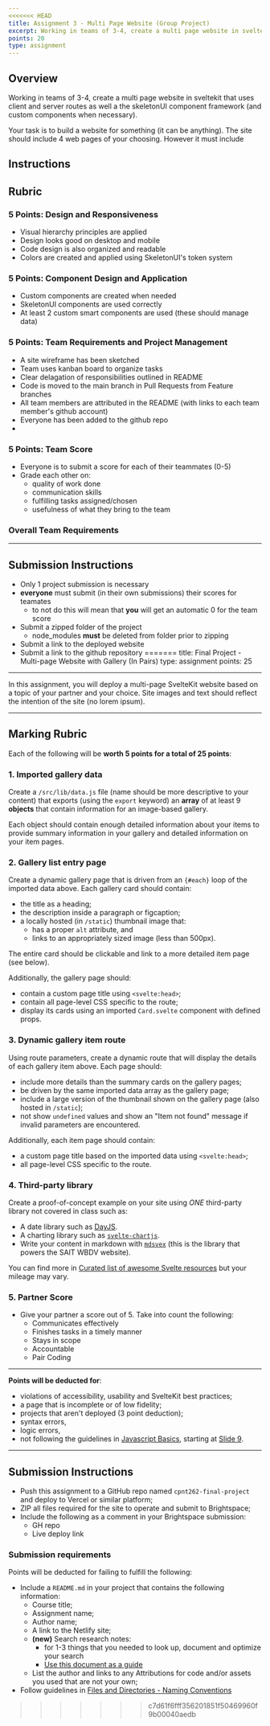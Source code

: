 ```yaml
---
<<<<<<< HEAD
title: Assignment 3 - Multi Page Website (Group Project)
excerpt: Working in teams of 3-4, create a multi page website in sveltekit that uses client and server routes as well a the skeletonUI component framework (and custom components when necessary)
points: 20
type: assignment
---
```


<h2>Overview</h2>

Working in teams of 3-4, create a multi page website in sveltekit that uses client and server routes as well a the skeletonUI component framework (and custom components when necessary).

Your task is to build a website for something (it can be anything). The site should include 4 web pages of your choosing. However it must include

<h2>Instructions</h2>

<h2>Rubric</h2>

### 5 Points: Design and Responsiveness

- Visual hierarchy principles are applied
- Design looks good on desktop and mobile
- Code design is also organized and readable
- Colors are created and applied using SkeletonUI's token system

### 5 Points: Component Design and Application

- Custom components are created when needed
- SkeletonUI components are used correctly
- At least 2 custom smart components are used (these should manage data)

### 5 Points: Team Requirements and Project Management

- A site wireframe has been sketched
- Team uses kanban board to organize tasks
- Clear delagation of responsibilities outlined in README
- Code is moved to the main branch in Pull Requests from Feature branches
- All team members are attributed in the README (with links to each team member's github account)
- Everyone has been added to the github repo
-

### 5 Points: Team Score

- Everyone is to submit a score for each of their teammates (0-5)
- Grade each other on:
  - quality of work done
  - communication skills
  - fulfilling tasks assigned/chosen
  - usefulness of what they bring to the team

### Overall Team Requirements

---

<h2>Submission Instructions</h2>

- Only 1 project submission is necessary
- **everyone** must submit (in their own submissions) their scores for teamates
  - to not do this will mean that **you** will get an automatic 0 for the team score
- Submit a zipped folder of the project
  - node_modules **must** be deleted from folder prior to zipping
- Submit a link to the deployed website
- Submit a link to the github repository
=======
title: Final Project - Multi-page Website with Gallery (In Pairs)
type: assignment
points: 25
---

In this assignment, you will deploy a multi-page SvelteKit website based on a topic of your partner and your choice. Site images and text should reflect the intention of the site (no lorem ipsum).

---

## Marking Rubric

Each of the following will be **worth 5 points for a total of 25 points**:

### 1. Imported gallery data

Create a `/src/lib/data.js` file (name should be more descriptive to your content) that exports (using the `export` keyword) an **array** of at least 9 **objects** that contain information for an image-based gallery.

Each object should contain enough detailed information about your items to provide summary information in your gallery and detailed information on your item pages.

### 2. Gallery list entry page

Create a dynamic gallery page that is driven from an `{#each}` loop of the imported data above. Each gallery card should contain:

- the title as a heading;
- the description inside a paragraph or figcaption;
- a locally hosted (in `/static`) thumbnail image that:
  - has a proper `alt` attribute, and
  - links to an appropriately sized image (less than 500px).

The entire card should be clickable and link to a more detailed item page (see below).

Additionally, the gallery page should:

- contain a custom page title using `<svelte:head>`;
- contain all page-level CSS specific to the route;
- display its cards using an imported `Card.svelte` component with defined props.

### 3. Dynamic gallery item route

Using route parameters, create a dynamic route that will display the details of each gallery item above. Each page should:

- include more details than the summary cards on the gallery pages;
- be driven by the same imported data array as the gallery page;
- include a large version of the thumbnail shown on the gallery page (also hosted in `/static`);
- not show `undefined` values and show an "Item not found" message if invalid parameters are encountered.

Additionally, each item page should contain:

- a custom page title based on the imported data using `<svelte:head>`;
- all page-level CSS specific to the route.

### 4. Third-party library

Create a proof-of-concept example on your site using _ONE_ third-party library not covered in class such as:

- A date library such as [DayJS](https://day.js.org/).
- A charting library such as [`svelte-chartjs`](https://www.npmjs.com/package/svelte-chartjs).
- Write your content in markdown with [`mdsvex`](https://mdsvex.com/) (this is the library that powers the SAIT WBDV website).

You can find more in [Curated list of awesome Svelte resources](https://project-awesome.org/TheComputerM/awesome-svelte) but your mileage may vary.

### 5. Partner Score

- Give your partner a score out of 5. Take into count the following:
  - Communicates effectively
  - Finishes tasks in a timely manner
  - Stays in scope
  - Accountable
  - Pair Coding

---

**Points will be deducted for**:

- violations of accessibility, usability and SvelteKit best practices;
- a page that is incomplete or of low fidelity;
- projects that aren't deployed (3 point deduction);
- syntax errors,
- logic errors,
- not following the guidelines in [Javascript Basics](https://sait-wbdv.github.io/slides/w23/cpnt-262/js-introduction.html), starting at [Slide 9](https://sait-wbdv.github.io/slides/w23/cpnt-262/js-introduction.html#/9).

---

## Submission Instructions

- Push this assignment to a GitHub repo named `cpnt262-final-project` and deploy to Vercel or similar platform;
- ZIP all files required for the site to operate and submit to Brightspace;
- Include the following as a comment in your Brightspace submission:
  - GH repo
  - Live deploy link

### Submission requirements

Points will be deducted for failing to fulfill the following:

- Include a `README.md` in your project that contains the following information:
  - Course title;
  - Assignment name;
  - Author name;
  - A link to the Netlify site;
  - **(new)** Search research notes:
    - for 1-3 things that you needed to look up, document and optimize your search
    - [Use this document as a guide](https://gist.github.com/lilyx13/4a2f49d1cdb29cfc624ef22c6ccedafe)
  - List the author and links to any Attributions for code and/or assets you used that are not your own;
- Follow guidelines in [Files and Directories - Naming Conventions](https://gist.github.com/acidtone/d77059ec1851eff266339a3df70f6984)
>>>>>>> c7d61f6fff356201851f50469960f9b00040aedb
